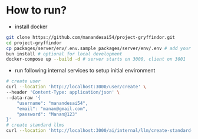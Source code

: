 # How to run?
- install docker
```sh
git clone https://github.com/manandesai54/project-gryffindor.git
cd project-gryffindor
cp packages/server/env/.env.sample packages/server/env/.env # add your env variables here
bun install # optional for local development
docker-compose up --build -d # server starts on 3000, client on 3001
```
- run following internal services to setup initial environment
```sh
# create user
curl --location 'http://localhost:3000/user/create' \
--header 'Content-Type: application/json' \
--data-raw '{
    "username": "manandesai54",
    "email": "manan@gmail.com",
    "password": "Manan@123"
}'
# create standard llms
curl --location 'http://localhost:3000/ai/internal/llm/create-standard-llms'
```
